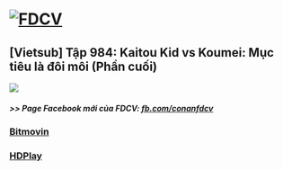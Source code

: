 # [![FDCV](https://user-images.githubusercontent.com/75318518/142803511-f5c20d56-47eb-4f2a-b63f-6b9b169c295b.png)](https://admin1509.github.io/fdcvteam.blogspot.com/)
## [Vietsub] Tập 984: Kaitou Kid vs Koumei: Mục tiêu là đôi môi (Phần cuối)
![](https://raw.githubusercontent.com/admin1509/admin1509/main/video-5b.gapo.vn/videos/results/addf453e-8cfe-4536-ae02-f81260f9571a/addf453e-8cfe-4536-ae02-f81260f9571a.jpg)

##### >> Page Facebook mới của FDCV: [fb.com/conanfdcv](https://fb.com/conanfdcv)
### [Bitmovin](https://bitmovin.com/demos/stream-test?format=hls&manifest=https://raw.githubusercontent.com/admin1509/admin1509/main/video-5b.gapo.vn/videos/results/addf453e-8cfe-4536-ae02-f81260f9571a/720p/file.m3u8)
### [HDPlay](https://hdplay.se/?HLSP2P=https://raw.githubusercontent.com/admin1509/admin1509/main/video-5b.gapo.vn/videos/results/addf453e-8cfe-4536-ae02-f81260f9571a/720p/file.m3u8)
